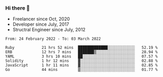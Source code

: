 ### Hi there 👋

- Freelancer since Oct, 2020
- Developer since July, 2017
- Structral Engineer since July, 2012

<!--START_SECTION:waka-->

```text
From: 24 February 2022 - To: 03 March 2022

Ruby            21 hrs 52 mins  █████████████░░░░░░░░░░░░   52.19 %
ERB             12 hrs 7 mins   ███████▒░░░░░░░░░░░░░░░░░   28.94 %
YAML            3 hrs 10 mins   ██░░░░░░░░░░░░░░░░░░░░░░░   07.57 %
Solidity        1 hr 12 mins    ▓░░░░░░░░░░░░░░░░░░░░░░░░   02.88 %
JavaScript      1 hr 11 mins    ▓░░░░░░░░░░░░░░░░░░░░░░░░   02.85 %
Go              44 mins         ▒░░░░░░░░░░░░░░░░░░░░░░░░   01.77 %
```

<!--END_SECTION:waka-->
